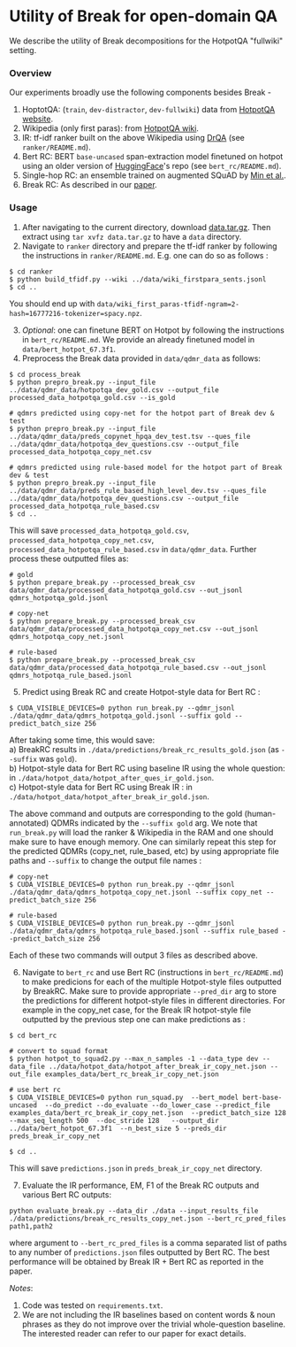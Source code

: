 # Utility of Break for open-domain QA
We describe the utility of Break decompositions for the HotpotQA "fullwiki" setting.

### Overview

Our experiments broadly use the following components besides Break -
1) HoptotQA: (`train`, `dev-distractor`, `dev-fullwiki`) data from [HotpotQA website](https://hotpotqa.github.io).</br>
2) Wikipedia (only first paras): from [HotpotQA wiki](https://hotpotqa.github.io/wiki-readme.html).</br>
3) IR: tf-idf ranker built on the above Wikipedia using [DrQA](https://github.com/facebookresearch/DrQA) (see `ranker/README.md`).</br>
4) Bert RC: BERT `base-uncased` span-extraction model finetuned on hotpot using an older version of [HuggingFace](https://github.com/huggingface/transformers)'s repo (see `bert_rc/README.md`).</br>
5) Single-hop RC: an ensemble trained on augmented SQuAD by [Min et al.](https://github.com/shmsw25/DecompRC/tree/master/DecompRC).</br>
6) Break RC: As described in our [paper](https://arxiv.org/abs/2001.11770v1).

### Usage
1) After navigating to the current directory, download [data.tar.gz](https://drive.google.com/file/d/1zOszBDjflJtUn8usXRz30m8KtNmk4S9P/view?usp=sharing). Then extract using `tar xvfz data.tar.gz` to have a `data` directory.</br>
2) Navigate to `ranker` directory and prepare the tf-idf ranker by following the instructions in `ranker/README.md`. E.g. one can do so as follows :
```
$ cd ranker
$ python build_tfidf.py --wiki ../data/wiki_firstpara_sents.jsonl
$ cd ..
```
You should end up with `data/wiki_first_paras-tfidf-ngram=2-hash=16777216-tokenizer=spacy.npz`.</br>

3) *Optional*: one can finetune BERT on Hotpot by following the instructions in `bert_rc/README.md`. We provide an already finetuned model in `data/bert_hotpot_67.3f1`.</br>
4) Preprocess the Break data provided in `data/qdmr_data` as follows:
```
$ cd process_break
$ python prepro_break.py --input_file ../data/qdmr_data/hotpotqa_dev_gold.csv --output_file processed_data_hotpotqa_gold.csv --is_gold

# qdmrs predicted using copy-net for the hotpot part of Break dev & test
$ python prepro_break.py --input_file ../data/qdmr_data/preds_copynet_hpqa_dev_test.tsv --ques_file ../data/qdmr_data/hotpotqa_dev_questions.csv --output_file processed_data_hotpotqa_copy_net.csv

# qdmrs predicted using rule-based model for the hotpot part of Break dev & test
$ python prepro_break.py --input_file ../data/qdmr_data/preds_rule_based_high_level_dev.tsv --ques_file ../data/qdmr_data/hotpotqa_dev_questions.csv --output_file processed_data_hotpotqa_rule_based.csv
$ cd ..
```
This will save `processed_data_hotpotqa_gold.csv`, `processed_data_hotpotqa_copy_net.csv`, `processed_data_hotpotqa_rule_based.csv` in `data/qdmr_data`. Further process these outputted files as:
```
# gold
$ python prepare_break.py --processed_break_csv data/qdmr_data/processed_data_hotpotqa_gold.csv --out_jsonl qdmrs_hotpotqa_gold.jsonl

# copy-net
$ python prepare_break.py --processed_break_csv data/qdmr_data/processed_data_hotpotqa_copy_net.csv --out_jsonl qdmrs_hotpotqa_copy_net.jsonl

# rule-based
$ python prepare_break.py --processed_break_csv data/qdmr_data/processed_data_hotpotqa_rule_based.csv --out_jsonl qdmrs_hotpotqa_rule_based.jsonl
```

5) Predict using Break RC and create Hotpot-style data for Bert RC : 
```
$ CUDA_VISIBLE_DEVICES=0 python run_break.py --qdmr_jsonl ./data/qdmr_data/qdmrs_hotpotqa_gold.jsonl --suffix gold --predict_batch_size 256
```
After taking some time, this would save:  
a) BreakRC results in `./data/predictions/break_rc_results_gold.json` (as `--suffix` was `gold`).</br>
b) Hotpot-style data for Bert RC using baseline IR using the whole question: in `./data/hotpot_data/hotpot_after_ques_ir_gold.json`.</br>
c) Hotpot-style data for Bert RC using Break IR : in `./data/hotpot_data/hotpot_after_break_ir_gold.json`.</br>

The above command and outputs are corresponding to the gold (human-annotated) QDMRs indicated by the `--suffix gold` arg. We note that `run_break.py` will load the ranker & Wikipedia in the RAM and one should make sure to have enough memory. One can similarly repeat this step for the predicted QDMRs (copy_net, rule_based, etc) by using appropriate file paths and `--suffix` to change the output file names :
```
# copy-net
$ CUDA_VISIBLE_DEVICES=0 python run_break.py --qdmr_jsonl ./data/qdmr_data/qdmrs_hotpotqa_copy_net.jsonl --suffix copy_net --predict_batch_size 256

# rule-based
$ CUDA_VISIBLE_DEVICES=0 python run_break.py --qdmr_jsonl ./data/qdmr_data/qdmrs_hotpotqa_rule_based.jsonl --suffix rule_based --predict_batch_size 256
```
Each of these two commands will output 3 files as described above.

6) Navigate to `bert_rc` and use Bert RC (instructions in `bert_rc/README.md`) to make predicions for each of the multiple Hotpot-style files outputted by BreakRC. Make sure to provide appropriate `--pred_dir` arg to store the predictions for different hotpot-style files in different directories. For example in the copy_net case, for the Break IR hotpot-style file outputted by the previous step one can make predictions as :
```
$ cd bert_rc

# convert to squad format
$ python hotpot_to_squad2.py --max_n_samples -1 --data_type dev --data_file ../data/hotpot_data/hotpot_after_break_ir_copy_net.json --out_file examples_data/bert_rc_break_ir_copy_net.json

# use bert rc
$ CUDA_VISIBLE_DEVICES=0 python run_squad.py  --bert_model bert-base-uncased  --do_predict --do_evaluate --do_lower_case --predict_file examples_data/bert_rc_break_ir_copy_net.json  --predict_batch_size 128  --max_seq_length 500  --doc_stride 128   --output_dir ../data/bert_hotpot_67.3f1  --n_best_size 5 --preds_dir preds_break_ir_copy_net

$ cd ..
```
This will save `predictions.json` in `preds_break_ir_copy_net` directory.

7) Evaluate the IR performance, EM, F1 of the Break RC outputs and various Bert RC outputs:
```
python evaluate_break.py --data_dir ./data --input_results_file ./data/predictions/break_rc_results_copy_net.json --bert_rc_pred_files path1,path2
```
where argument to `--bert_rc_pred_files` is a comma separated list of paths to any number of `predictions.json` files outputted by Bert RC. The best performance will be obtained by Break IR + Bert RC as reported in the paper. 


*Notes*: 
1) Code was tested on `requirements.txt`.</br>
2) We are not including the IR baselines based on content words & noun phrases as they do not improve over the trivial whole-question baseline. The interested reader can refer to our paper for exact details.</br>

